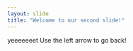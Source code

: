 ```yaml
---
layout: slide
title: "Welcome to our second slide!"
---
```

yeeeeeeet
Use the left arrow to go back!
